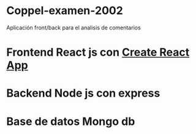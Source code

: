 # Coppel-examen-2002
Aplicación front/back para el analisis de comentarios

# Frontend React js con [Create React App](https://es.reactjs.org/docs/create-a-new-react-app.html)

# Backend Node js con express

# Base de datos Mongo db